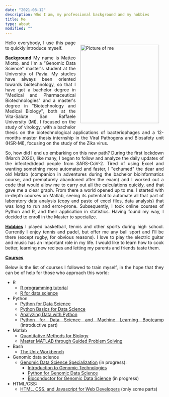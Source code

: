 ```yaml
---
date: "2021-08-12"
description: Who I am, my professional background and my hobbies
title: Me
type: about
modified: ""
---
```


<style>
        img {
            float: right;
            margin: 5px;
            padding: 10px;
        }
</style>
    
    
<div style="text-align: justify;">

<img src='/images/whoami/me.jpeg' alt='Picture of me' style='width:250px;'>

Hello everybody,
I use this page to quickly introduce myself.

**<u>Background</u>**
My name is Matteo Miotto, and I'm a "Genomic Data Science" master's student at the University of Pavia.
My studies have always been oriented towards biotechnology, so that I have got a bachelor degree in "Medical and Pharmaceutical Biotechnologies" and a master's degree in "Biotechnology and Medical Biology", both at the Vita-Salute San Raffaele University (MI).
I focused on the study of virology, with a bachelor thesis on the biotechnological applications of bacteriophages and a 12-months master thesis internship in the Viral Pathogens and Biosafety unit (HSR-MI), focusing on the study of the Zika virus.

So, how did I end up embarking on this new path?
During the first lockdown (March 2020), like many, I began to follow and analyze the daily updates of the infected/dead people from SARS-CoV-2. Tired of using Excel and wanting something more automated and faster, I "exhumed" the dear and old Matlab (companion in adventures during the bachelor bioinformatics course, and prematurely abandoned after the exam) and I worked out a code that would allow me to carry out all the calculations quickly,  and that gave me a clear graph.
From there a world opened up to me. I started with in-depth courses on Matlab, seeing its potential to automate all that part of laboratory data analysis (copy and paste of excel files, data analysis) that was long to run and error-prone.
Subsequently, I took online courses of Python and R, and their application in statistics.
Having found my way, I decided to enroll in the Master to specialize.

**<u>Hobbies</u>**
I played basketball, tennis and other sports during high school. Currently I enjoy tennis and padel, but offer me any ball sport and I'll be there (except rugby, for obvious reasons).
I love to play the electric guitar and music has an important role in my life.
I would like to learn how to cook better, learning new recipes and letting my parents and friends taste them.

<span style="margin-bottom:0;">
<b><u>Courses</u></b>
</span>
<p style="margin-bottom:0;">Below is the list of courses I followed to train myself, in the hope that they can be of help for those who approach this world:</p>

* R
  * [R programming tutorial](https://www.youtube.com/watch?v=_V8eKsto3Ug&t=21s)
  * [R for data science](https://www.youtube.com/watch?v=NVyOEwOJgNQ&t=34s)
* Python
  * [Python for Data Science](https://www.youtube.com/watch?v=LHBE6Q9XlzI)
  * [Python Basics for Data Science](https://www.edx.org/course/python-basics-for-data-science?index=product&queryID=09031f022ae4bfadc925ec2104c32f88&position=1)
  * [Analyzing Data with Python](https://www.edx.org/course/analyzing-data-with-python?index=product&queryID=5c855ba64a90170ad046565b0e8aa10b&position=1)
  * [Python for Data Science and Machine Learning Bootcamp](https://www.udemy.com/course/python-for-data-science-and-machine-learning-bootcamp/) (introductive part)
* Matlab
  * [Quantitative Methods for Biology](https://www.edx.org/course/quantitative-methods-for-biology?index=product&queryID=c12f44a8a969bff63f26f90ce55e70a6&position=1)
  * [Master MATLAB through Guided Problem Solving](https://www.udemy.com/course/master-matlab-through-guided-problem-solving/)
* Bash
  * [The Unix Workbench](https://www.coursera.org/learn/unix/home/welcome)
* Genomic data science
  * [Genomic Data Science Specialization](https://www.coursera.org/specializations/genomic-data-science) (in progress):
    * [Introduction to Genomic Technologies](https://www.coursera.org/learn/introduction-genomics?specialization=genomic-data-science)
    * [Python for Genomic Data Science](https://www.coursera.org/learn/python-genomics?specialization=genomic-data-science#syllabus)
    * [Bioconductor for Genomic Data Science](https://www.coursera.org/learn/bioconductor?specialization=genomic-data-science) (in progress)
* HTML/CSS:
  * [HTML, CSS, and Javascript for Web Developers](https://www.coursera.org/learn/html-css-javascript-for-web-developers/home/welcome) (only some parts)


</div>




